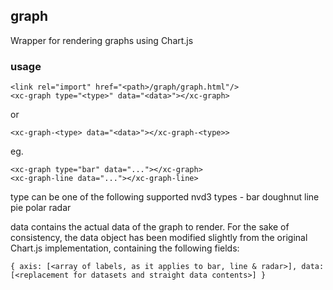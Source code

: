 ## graph

Wrapper for rendering graphs using Chart.js

### usage

    <link rel="import" href="<path>/graph/graph.html"/>
    <xc-graph type="<type>" data="<data>"></xc-graph>

or

    <xc-graph-<type> data="<data>"></xc-graph-<type>>

eg.

    <xc-graph type="bar" data="..."></xc-graph>
    <xc-graph-line data="..."></xc-graph-line>

type can be one of the following supported nvd3 types -
  bar
  doughnut
  line
  pie
  polar
  radar

data contains the actual data of the graph to render. For the sake of consistency, the data object has been modified slightly from the original Chart.js implementation, containing the following fields:

`{
  axis: [<array of labels, as it applies to bar, line & radar>],
  data: [<replacement for datasets and straight data contents>]
}`
